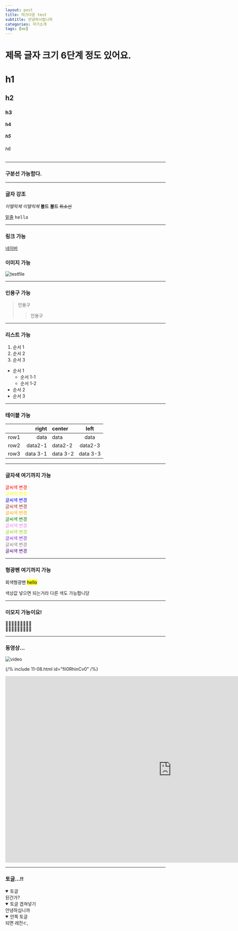 ```yaml
---
layout: post
title: 마크다운 test
subtitle: 안녕하시렵니까
categories: 자기소개
tags: [me]
---
```


# 제목 글자 크기 6단계 정도 있어요.

# h1

## h2

### h3

#### h4

##### h5

###### h6

---

### 구분선 가능함다.

---

### 글자 강조

_이탤릭체_
_이탤릭체_
**볼드**
**볼드**
~~취소선~~

<U>밑줄</U>
<kbd>hello</kbd>

---

### 링크 가능

[네이버](https://www.naver.com)

### 이미지 가능

![testfile](https://kernel360.github.io/blog/assets/images/banners/kernel-title-1.png)

---

### 인용구 가능

> 인용구
>
> > 인용구

---

### 리스트 가능

1. 순서 1
2. 순서 2
3. 순서 3

- 순서 1
  - 순서 1-1
  - 순서 1-2
- 순서 2
- 순서 3

---

### 테이블 가능

|      |    right | center   |   left   |
| ---- | -------: | :------- | :------: |
| row1 |     data | data     |   data   |
| row2 |  data2-1 | data2-2  | data2-3  |
| row3 | data 3-1 | data 3-2 | data 3-3 |

---

### 글자색 여기까지 가능

<span style="color:red"> 글씨색 변경 </span><br>
<span style="color:yellow"> 글씨색 변경 </span><br>
<span style="color:blue"> 글씨색 변경 </span><br>
<span style="color:brown"> 글씨색 변경 </span><br>
<span style="color:orange"> 글씨색 변경 </span><br>
<span style="color:green"> 글씨색 변경 </span><br>
<span style="color:violet"> 글씨색 변경 </span><br>
<span style="color:yellowgreen"> 글씨색 변경 </span><br>
<span style="color:blueviolet"> 글씨색 변경 </span><br>
<span style="color:gray"> 글씨색 변경 </span><br>
<span style="color:indigo"> 글씨색 변경 </span><br>

---

### 형광펜 여기까지 가능

<span style="background-color: #f6f8fa">회색형광펜</span>
<mark>hello</mark>

색상값 넣으면 되는거라 다른 색도 가능합니당

---

### 이모지 가능이요!

🍏🍎🍐🍊🍋🍌🍉🍇🍓<br>
🍏🍎🍐🍊🍋🍌🍉🍇🍓

---

### 동영상...

![video](https://www.youtube.com/watch?v=fil0RhinCv0)

\{/\% include 11-08.html id="fil0RhinCv0" /\%\}

<iframe width="1044" height="587" src="https://www.youtube.com/watch?v=fil0RhinCv0" frameborder="0" allow="accelerometer; autoplay; encrypted-media; gyroscope; picture-in-picture" allowfullscreen></iframe>

---

### 토글...!!

<details open="">
<summary>토글</summary>
된건가?
</details>

<details open="">
<summary>토글 겹쳐넣기</summary>
안녕하십니까

<details open="">
<summary>안쪽 토글</summary>
되면 레전ㄷ,
</details>

</details>
